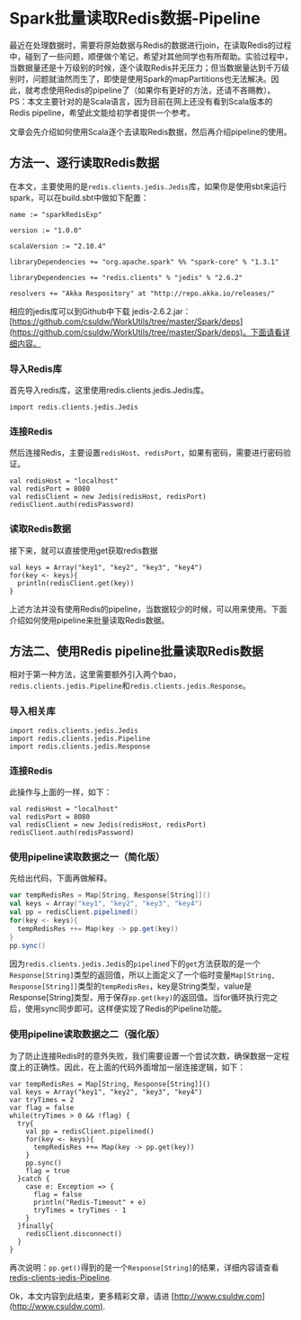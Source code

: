 # Spark批量读取Redis数据-Pipeline

最近在处理数据时，需要将原始数据与Redis的数据进行join，在读取Redis的过程中，碰到了一些问题，顺便做个笔记，希望对其他同学也有所帮助。实验过程中，当数据量还是十万级别的时候，逐个读取Redis并无压力；但当数据量达到千万级别时，问题就油然而生了，即使是使用Spark的mapPartitions也无法解决。因此，就考虑使用Redis的pipeline了（如果你有更好的方法，还请不吝赐教）。PS：本文主要针对的是Scala语言，因为目前在网上还没有看到Scala版本的Redis pipeline，希望此文能给初学者提供一个参考。

文章会先介绍如何使用Scala逐个去读取Redis数据，然后再介绍pipeline的使用。

## 方法一、逐行读取Redis数据

在本文，主要使用的是`redis.clients.jedis.Jedis`库，如果你是使用sbt来运行spark，可以在build.sbt中做如下配置：

```
name := "sparkRedisExp"

version := "1.0.0"

scalaVersion := "2.10.4"

libraryDependencies += "org.apache.spark" %% "spark-core" % "1.3.1"

libraryDependencies += "redis.clients" % "jedis" % "2.6.2"

resolvers += "Akka Respository" at "http://repo.akka.io/releases/"
```

相应的jedis库可以到Github中下载 jedis-2.6.2.jar：[https://github.com/csuldw/WorkUtils/tree/master/Spark/deps](https://github.com/csuldw/WorkUtils/tree/master/Spark/deps)。下面请看详细内容。

### 导入Redis库

首先导入redis库，这里使用redis.clients.jedis.Jedis库。

```
import redis.clients.jedis.Jedis
```

### 连接Redis

然后连接Redis，主要设置`redisHost`、`redisPort`，如果有密码，需要进行密码验证。

```
val redisHost = "localhost"
val redisPort = 8080
val redisClient = new Jedis(redisHost, redisPort)
redisClient.auth(redisPassword)
```

### 读取Redis数据

接下来，就可以直接使用get获取redis数据

```
val keys = Array("key1", "key2", "key3", "key4")
for(key <- keys){
  println(redisClient.get(key))
}
```

上述方法并没有使用Redis的pipeline，当数据较少的时候，可以用来使用。下面介绍如何使用pipeline来批量读取Redis数据。


## 方法二、使用Redis pipeline批量读取Redis数据

相对于第一种方法，这里需要额外引入两个bao，`redis.clients.jedis.Pipeline`和`redis.clients.jedis.Response`。

### 导入相关库

```
import redis.clients.jedis.Jedis
import redis.clients.jedis.Pipeline
import redis.clients.jedis.Response
```

### 连接Redis

此操作与上面的一样，如下：

```
val redisHost = "localhost"
val redisPort = 8080
val redisClient = new Jedis(redisHost, redisPort)
redisClient.auth(redisPassword)
```
### 使用pipeline读取数据之一（简化版）

先给出代码，下面再做解释。

```Scala
var tempRedisRes = Map[String, Response[String]]()
val keys = Array("key1", "key2", "key3", "key4")
val pp = redisClient.pipelined()
for(key <- keys){
  tempRedisRes ++= Map(key -> pp.get(key)) 
}
pp.sync()
```


因为`redis.clients.jedis.Jedis`的`pipelined`下的`get`方法获取的是一个`Response[String]`类型的返回值，所以上面定义了一个临时变量`Map[String, Response[String]]`类型的`tempRedisRes`，key是String类型，value是Response[String]类型，用于保存`pp.get(key)`的返回值。当for循环执行完之后，使用sync同步即可。这样便实现了Redis的Pipeline功能。


### 使用pipeline读取数据之二（强化版）

为了防止连接Redis时的意外失败，我们需要设置一个尝试次数，确保数据一定程度上的正确性。因此，在上面的代码外面增加一层连接逻辑，如下：

```
var tempRedisRes = Map[String, Response[String]]()
val keys = Array("key1", "key2", "key3", "key4")
var tryTimes = 2
var flag = false
while(tryTimes > 0 && !flag) {
  try{
    val pp = redisClient.pipelined()
    for(key <- keys){
      tempRedisRes ++= Map(key -> pp.get(key))
    }
    pp.sync()
    flag = true
  }catch {
    case e: Exception => {
      flag = false
      println("Redis-Timeout" + e)
      tryTimes = tryTimes - 1
    }
  }finally{
    redisClient.disconnect()
  }
}
```

再次说明：`pp.get()`得到的是一个`Response[String]`的结果，详细内容请查看[redis-clients-jedis-Pipeline](http://tool.oschina.net/uploads/apidocs/jedis-2.1.0/redis/clients/jedis/Pipeline.html).

Ok，本文内容到此结束，更多精彩文章，请进 [http://www.csuldw.com](http://www.csuldw.com).
